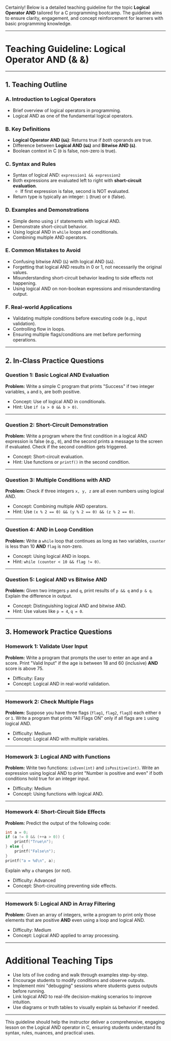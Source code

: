Certainly! Below is a detailed teaching guideline for the topic **Logical Operator AND** tailored for a C programming bootcamp. The guideline aims to ensure clarity, engagement, and concept reinforcement for learners with basic programming knowledge.

---

# **Teaching Guideline: Logical Operator AND (& &)**

---

## 1. Teaching Outline

### A. Introduction to Logical Operators
- Brief overview of logical operators in programming.
- Logical AND as one of the fundamental logical operators.

### B. Key Definitions
- **Logical Operator AND (`&&`)**: Returns true if *both* operands are true.
- Difference between **Logical AND (`&&`)** and **Bitwise AND (`&`)**.
- Boolean context in C (`0` is false, non-zero is true).

### C. Syntax and Rules
- Syntax of logical AND: `expression1 && expression2`
- Both expressions are evaluated left to right with **short-circuit evaluation**.
  - If first expression is false, second is NOT evaluated.
- Return type is typically an integer: `1` (true) or `0` (false).

### D. Examples and Demonstrations
- Simple demo using `if` statements with logical AND.
- Demonstrate short-circuit behavior.
- Using logical AND in `while` loops and conditionals.
- Combining multiple AND operators.

### E. Common Mistakes to Avoid
- Confusing bitwise AND (`&`) with logical AND (`&&`).
- Forgetting that logical AND results in 0 or 1, not necessarily the original values.
- Misunderstanding short-circuit behavior leading to side effects not happening.
- Using logical AND on non-boolean expressions and misunderstanding output.

### F. Real-world Applications
- Validating multiple conditions before executing code (e.g., input validation).
- Controlling flow in loops.
- Ensuring multiple flags/conditions are met before performing operations.

---

## 2. In-Class Practice Questions

### Question 1: **Basic Logical AND Evaluation**

**Problem:** Write a simple C program that prints "Success" if two integer variables, `a` and `b`, are both positive.

- Concept: Use of logical AND in conditionals.
- Hint: Use `if (a > 0 && b > 0)`.

---

### Question 2: **Short-Circuit Demonstration**

**Problem:** Write a program where the first condition in a logical AND expression is false (e.g., `0`), and the second prints a message to the screen if evaluated. Check if the second condition gets triggered.

- Concept: Short-circuit evaluation.
- Hint: Use functions or `printf()` in the second condition.

---

### Question 3: **Multiple Conditions with AND**

**Problem:** Check if three integers `x, y, z` are all even numbers using logical AND.

- Concept: Combining multiple AND operators.
- Hint: Use `(x % 2 == 0) && (y % 2 == 0) && (z % 2 == 0)`.

---

### Question 4: **AND in Loop Condition**

**Problem:** Write a `while` loop that continues as long as two variables, `counter` is less than 10 **AND** `flag` is non-zero.

- Concept: Using logical AND in loops.
- Hint: `while (counter < 10 && flag != 0)`.

---

### Question 5: **Logical AND vs Bitwise AND**

**Problem:** Given two integers `p` and `q`, print results of `p && q` and `p & q`. Explain the difference in output.

- Concept: Distinguishing logical AND and bitwise AND.
- Hint: Use values like `p = 4`, `q = 0`.

---

## 3. Homework Practice Questions

### Homework 1: **Validate User Input**

**Problem:** Write a program that prompts the user to enter an age and a score. Print "Valid Input" if the age is between 18 and 60 (inclusive) **AND** score is above 75.

- Difficulty: Easy
- Concept: Logical AND in real-world validation.

---

### Homework 2: **Check Multiple Flags**

**Problem:** Suppose you have three flags (`flag1`, `flag2`, `flag3`) each either `0` or `1`. Write a program that prints "All Flags ON" only if all flags are `1` using logical AND.

- Difficulty: Medium
- Concept: Logical AND with multiple variables.

---

### Homework 3: **Logical AND with Functions**

**Problem:** Write two functions: `isEven(int)` and `isPositive(int)`. Write an expression using logical AND to print "Number is positive and even" if both conditions hold true for an integer input.

- Difficulty: Medium
- Concept: Using functions with logical AND.

---

### Homework 4: **Short-Circuit Side Effects**

**Problem:** Predict the output of the following code:

```c
int a = 0;
if (a != 0 && (++a > 0)) {
    printf("True\n");
} else {
    printf("False\n");
}
printf("a = %d\n", a);
```

Explain why `a` changes (or not).

- Difficulty: Advanced
- Concept: Short-circuiting preventing side effects.

---

### Homework 5: **Logical AND in Array Filtering**

**Problem:** Given an array of integers, write a program to print only those elements that are positive **AND** even using a loop and logical AND.

- Difficulty: Medium
- Concept: Logical AND applied to array processing.

---

# **Additional Teaching Tips**

- Use lots of live coding and walk through examples step-by-step.
- Encourage students to modify conditions and observe outputs.
- Implement mini "debugging" sessions where students guess outputs before running.
- Link logical AND to real-life decision-making scenarios to improve intuition.
- Use diagrams or truth tables to visually explain `&&` behavior if needed.

---

This guideline should help the instructor deliver a comprehensive, engaging lesson on the Logical AND operator in C, ensuring students understand its syntax, rules, nuances, and practical uses.